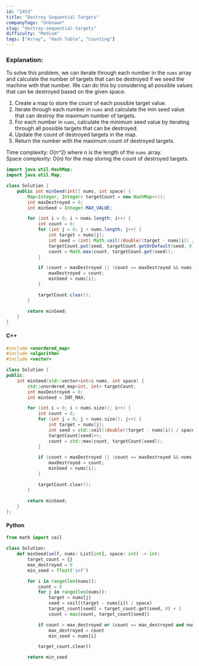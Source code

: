 ```yaml
---
id: "2453"
title: "Destroy Sequential Targets"
companyTags: "Unknown"
slug: "destroy-sequential-targets"
difficulty: "Medium"
tags: ["Array", "Hash Table", "Counting"]
---
```


### Explanation:
To solve this problem, we can iterate through each number in the `nums` array and calculate the number of targets that can be destroyed if we seed the machine with that number. We can do this by considering all possible values that can be destroyed based on the given space.

1. Create a map to store the count of each possible target value.
2. Iterate through each number in `nums` and calculate the min seed value that can destroy the maximum number of targets.
3. For each number in `nums`, calculate the minimum seed value by iterating through all possible targets that can be destroyed.
4. Update the count of destroyed targets in the map.
5. Return the number with the maximum count of destroyed targets.

Time complexity: O(n^2) where n is the length of the `nums` array.  
Space complexity: O(n) for the map storing the count of destroyed targets.

```java
import java.util.HashMap;
import java.util.Map;

class Solution {
    public int minSeed(int[] nums, int space) {
        Map<Integer, Integer> targetCount = new HashMap<>();
        int maxDestroyed = 0;
        int minSeed = Integer.MAX_VALUE;

        for (int i = 0; i < nums.length; i++) {
            int count = 0;
            for (int j = 0; j < nums.length; j++) {
                int target = nums[j];
                int seed = (int) Math.ceil((double)(target - nums[i]) / space);
                targetCount.put(seed, targetCount.getOrDefault(seed, 0) + 1);
                count = Math.max(count, targetCount.get(seed));
            }

            if (count > maxDestroyed || (count == maxDestroyed && nums[i] < minSeed)) {
                maxDestroyed = count;
                minSeed = nums[i];
            }

            targetCount.clear();
        }

        return minSeed;
    }
}
```

#### C++
```cpp
#include <unordered_map>
#include <algorithm>
#include <vector>

class Solution {
public:
    int minSeed(std::vector<int>& nums, int space) {
        std::unordered_map<int, int> targetCount;
        int maxDestroyed = 0;
        int minSeed = INT_MAX;

        for (int i = 0; i < nums.size(); i++) {
            int count = 0;
            for (int j = 0; j < nums.size(); j++) {
                int target = nums[j];
                int seed = std::ceil((double)(target - nums[i]) / space);
                targetCount[seed]++;
                count = std::max(count, targetCount[seed]);
            }

            if (count > maxDestroyed || (count == maxDestroyed && nums[i] < minSeed)) {
                maxDestroyed = count;
                minSeed = nums[i];
            }

            targetCount.clear();
        }

        return minSeed;
    }
};
```

#### Python
```python
from math import ceil

class Solution:
    def minSeed(self, nums: List[int], space: int) -> int:
        target_count = {}
        max_destroyed = 0
        min_seed = float('inf')

        for i in range(len(nums)):
            count = 0
            for j in range(len(nums)):
                target = nums[j]
                seed = ceil((target - nums[i]) / space)
                target_count[seed] = target_count.get(seed, 0) + 1
                count = max(count, target_count[seed])

            if count > max_destroyed or (count == max_destroyed and nums[i] < min_seed):
                max_destroyed = count
                min_seed = nums[i]

            target_count.clear()

        return min_seed
```
